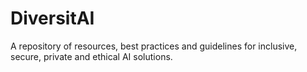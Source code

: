 # DiversitAI
A repository of resources, best practices and guidelines for inclusive, secure, private and ethical AI solutions.
